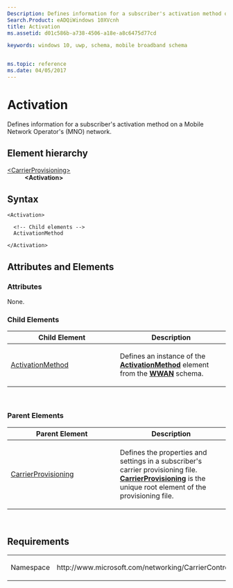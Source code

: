 ```yaml
---
Description: Defines information for a subscriber's activation method on a Mobile Network Operator's (MNO) network.
Search.Product: eADQiWindows 10XVcnh
title: Activation
ms.assetid: d01c586b-a738-4506-a18e-a8c6475d77cd

keywords: windows 10, uwp, schema, mobile broadband schema


ms.topic: reference
ms.date: 04/05/2017
---
```


# Activation


Defines information for a subscriber's activation method on a Mobile Network Operator's (MNO) network.

## Element hierarchy

<dl>
<dt><a href="element-carrierprovisioning.md">&lt;CarrierProvisioning&gt;</a></dt>
<dd><b>&lt;Activation&gt;</b></dd>
</dl>

## Syntax

``` syntax
<Activation>

  <!-- Child elements -->
  ActivationMethod

</Activation>
```

## Attributes and Elements


### Attributes

None.

### Child Elements

<table>
<colgroup>
<col width="50%" />
<col width="50%" />
</colgroup>
<thead>
<tr class="header">
<th>Child Element</th>
<th>Description</th>
</tr>
</thead>
<tbody>
<tr class="odd">
<td><a href="element-activationmethod.md">ActivationMethod</a> </td>
<td><p>Defines an instance of the <a href="https://msdn.microsoft.com/library/windows/apps/hh868442"><strong>ActivationMethod</strong></a>  element from the <a href="https://msdn.microsoft.com/library/windows/apps/hh868486"><strong>WWAN</strong></a> schema.</p></td>
</tr>
</tbody>
</table>

 

### Parent Elements

<table>
<colgroup>
<col width="50%" />
<col width="50%" />
</colgroup>
<thead>
<tr class="header">
<th>Parent Element</th>
<th>Description</th>
</tr>
</thead>
<tbody>
<tr class="odd">
<td><a href="element-carrierprovisioning.md">CarrierProvisioning</a> </td>
<td><p>Defines the properties and settings in a subscriber's carrier provisioning file. <a href="element-carrierprovisioning.md"><strong>CarrierProvisioning</strong></a>  is the unique root element of the provisioning file.</p></td>
</tr>
</tbody>
</table>

 

## Requirements

<table>
<colgroup>
<col width="50%" />
<col width="50%" />
</colgroup>
<tbody>
<tr class="odd">
<td><p>Namespace</p></td>
<td><p>http://www.microsoft.com/networking/CarrierControl/v1</p></td>
</tr>
</tbody>
</table>

 

 



